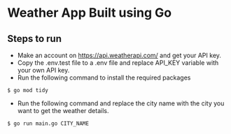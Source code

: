 # Weather App Built using Go

## Steps to run

- Make an account on https://api.weatherapi.com/ and get your API key.
- Copy the .env.test file to a .env file and replace API_KEY variable with your own API key.
- Run the following command to install the required packages

```
$ go mod tidy
```

- Run the following command and replace the city name with the city you want to get the weather details.

```
$ go run main.go CITY_NAME
```